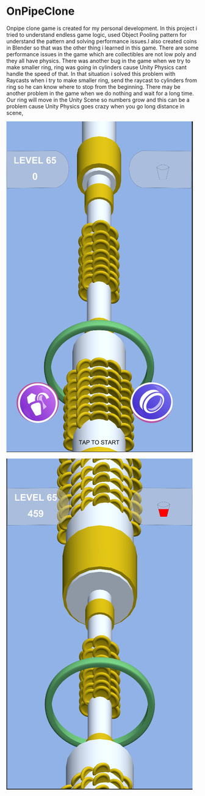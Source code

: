 # OnPipeClone
Onpipe clone game is created for my personal development. In this project i tried to understand endless game logic, used Object Pooling pattern for understand the pattern and 
solving performance issues.I also created coins in Blender so that was the other thing i learned in this game. There are some performance issues in the game which are collectibles 
are not low poly and they all have physics. There was another bug in the game when we try to make smaller ring, ring was going in cylinders cause Unity Physics cant handle the 
speed of that. In that situation i solved this problem with Raycasts when i try to make smaller ring, send the raycast to cylinders from ring so he can know where to stop from the 
beginning. There may be another problem in the game when we do nothing and wait for a long time. Our ring will move in the Unity Scene so numbers grow and this can be a 
problem cause Unity Physics goes crazy when you go long distance in scene,



![Start](/Images/OnPipeCloneStart.PNG)


![InGame](/Images/OnPipeCloneInGame.PNG)

